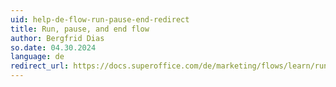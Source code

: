 ```yaml
---
uid: help-de-flow-run-pause-end-redirect
title: Run, pause, and end flow
author: Bergfrid Dias
so.date: 04.30.2024
language: de
redirect_url: https://docs.superoffice.com/de/marketing/flows/learn/run-pause-end.html
---
```


